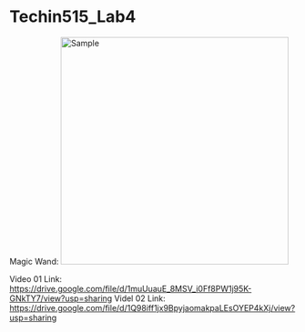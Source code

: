 # Techin515_Lab4
Magic Wand:
<img src="![IMG_6036](https://github.com/user-attachments/assets/5cadf880-56f0-483c-86e3-f8b68a5a9f6a)" alt="Sample" width="400"/>

Video 01 Link: https://drive.google.com/file/d/1muUuauE_8MSV_i0Ff8PW1j95K-GNkTY7/view?usp=sharing 
Videl 02 Link: https://drive.google.com/file/d/1Q98iff1jx9BpyjaomakpaLEsOYEP4kXj/view?usp=sharing 
